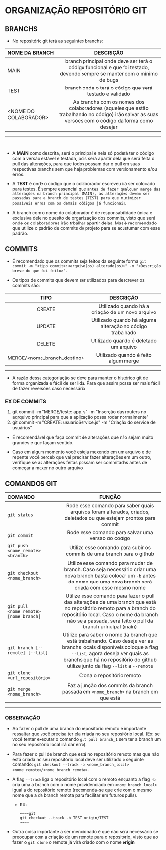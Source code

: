 # ORGANIZAÇÃO REPOSITÓRIO GIT

## BRANCHS

* No repositório git terá as seguintes branchs:

NOME DA BRANCH|DESCRIÇÃO
:--------|:---------:
MAIN|branch principal onde deve ser terá o código funcional e que foi testado, devendo sempre se manter com o mínimo de bugs
TEST|branch onde o terá o código que será testado e validado
<NOME DO COLABORADOR\>| As branchs com os nomes dos colaboradores (aqueles que estão trabalhando no código) irão salvar as suas versões com o código da forma como desejar

<hr>
<br>

* A **MAIN** como descrita, será o principal e nela só poderá ter o código com a versão estável e testada, pois será apartir dela que será feita o pull das alterações, para que todos possam dar o pull em suas respectivas branchs sem que haja problemas com versionamento e/ou erros.

* A **TEST** é onde o código que o colaborador escreveu irá ser colocado para testes. É sempre essencial que `antes de fazer qualquer merge das alterações na branch principal (MAIN), as alterações devem ser passadas para a branch de testes (TEST) para que minimizar possíveis erros com os demais códigos já funcionais`.

* A branch com o nome do colaborador é de responsabilidade única e exclusiva dele no quesito de organização
dos commits, visto que será onde os colaboradores irão trbalhar apartir delas.
Mas é recomendado que utilize o padrão de commits do projeto para se acustumar com esse padrão.

## COMMITS

* É recomendado que os commits seja feitos da seguinte forma `git commit -m "<tipo_commit>:<arquivo(os)_alterado(os)>" -m "<Descrição breve do que foi feito>"`.

* Os tipos de commits que devem ser utilizados para descrever os commits são:

TIPO|DESCRIÇÃO
:----:|:------:
CREATE|Utilizado quando há a criação de um novo arquivo
UPDATE|Utilizado quando há alguma alteração no código trabalhado
DELETE|Utilizado quando é deletado um arquivo
MERGE/\<nome_branch_destino\>| Utilizado quando é feito algum merge

<hr>

* A razão dessa categoriação se deve para manter o histórico git de forma organizada e fácil de ser lida. Para que assim possa ser mais fácil de fazer reversões caso necessário

### EX DE COMMITS

1. git commit -m "MERGE/teste: app.js" -m "Inserção das routers no aqrquivo principal para que a aplicação possa rodar normalmente"
2. git commit -m "CREATE: usuarioService.js" -m "Criação do service de usuários"

* É recomendável que faça commit de alterações que não sejam muito grandes e que façam sentido.

* Caso em algum momento você esteja mexendo em um arquivo e de repente você perceb que vai precisar fazer alterações em um outro, verifique se as alterações feitas possam ser commitadas antes de começar a mexer no outro arquivo.

## COMANDOS GIT

COMANDO|FUNÇÃO
:----|:----:
`git status`|Rode esse comando para saber quais arquivos foram alterados, criados, deletados ou que estejam prontos para commit
`git commit`|Rode esse comando para salvar uma versão do código
`git push <nome_remote> <branch>`|Utilize esse comando para subir os commits de uma branch para o github
`git checkout <nome_branch>`|Utilize esse comando para mudar de branch. Caso seja necessário criar uma nova branch basta colocar um `-b` antes do nome que uma nova branch será criada com esse mesmo nome
`git pull <nome_remote> [nome_branch]`|Utilize esse comando para fazer o pull das alterações de uma branch que está no repositório remoto para a branch do repositório local. Caso o nome da branch não seja passada, será feito o pull da branch principal (main)
`git branch [--remote] [--list]`|Utilize para saber o nome da branch que está trabalhando. Caso deseje ver as branchs locais disponíveis coloque a flag `--list`, agora deseja ver quais as branchs que há no repositório do github utilize junto da flag `--list` a `--remote`
`git clone <url_repositório>`|Clona o repositório remoto
`git merge <nome_branch>`|Faz a junção dos commits da branch passada em `<nome_branch>` na branch em que está

<hr>

### OBSERVAÇÃO

* Ao fazer o pull de uma branch do repositório remoto é importante ressaltar que você precisa ter ela criada no seu repositório local. (Ex: se você tentar executar o comando `git pull branch_1` sem ter a branch um no seu repositório local irá dar erro).

* Para fazer o pull de branch que está no repositório remoto mas que não está criada no seu repositório local deve ser utilizado o seguinte comando: `git checkout --track -b <nome_branch_local> <nome_remote>/<nome_branch_remota>`.

* A flag `--track` liga o repositório local com o remoto enquanto a flag `-b` cria uma a branch com o nome providenciado em `<nome_branch_local>` igual a do repositório remoto (recomenda-se que crie com o mesmo nome que a da branch remota para facilitar em futuros pulls).

  * EX:

        ~~~~git
        git checkout --track -b TEST origin/TEST
        ~~~~

* Outra coisa importante a ser mencionado é que não será necessário se preocupar com a criação de um remote para o repositório, visto que ao fazer o `git clone` o remote já virá criado com o nome **origin**
